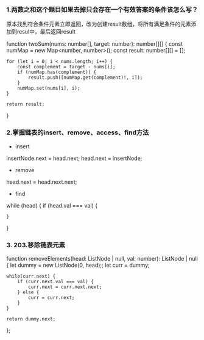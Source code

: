 ### 1.两数之和这个题目如果去掉只会存在一个有效答案的条件该怎么写？

原本找到符合条件元素立即返回，改为创建result数组，将所有满足条件的元素添加到resul中，最后返回result

function twoSum(nums: number[], target: number): number[][] {
    const numMap = new Map<number, number>();
    const result: number[][] = [];
    
    for (let i = 0; i < nums.length; i++) {
        const complement = target - nums[i];
        if (numMap.has(complement)) {
            result.push([numMap.get(complement)!, i]);
        }
        numMap.set(nums[i], i);
    }
    
    return result;
}

### 2.掌握链表的insert、remove、access、find方法

- insert

insertNode.next = head.next;
head.next = insertNode;

- remove 

head.next = head.next.next;

- find 

while (head) {
    if (head.val === val) {

    }
}


### 3. 203.移除链表元素

function removeElements(head: ListNode | null, val: number): ListNode | null {
    let dummy = new ListNode(0, head);;
    let curr = dummy;

    while(curr.next) {
        if (curr.next.val === val) {
            curr.next = curr.next.next;
        } else {
            curr = curr.next;
        }
    }

    return dummy.next;
    
};
